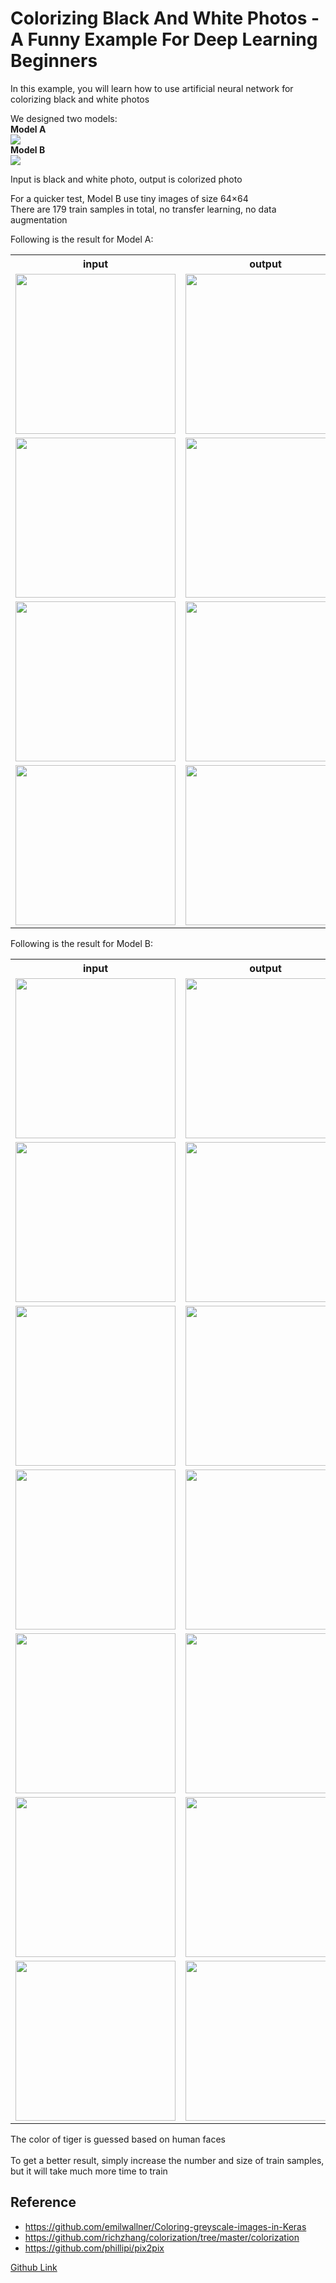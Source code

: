 Colorizing Black And White Photos - A Funny Example For Deep Learning Beginners
====
In this example, you will learn how to use artificial neural network for colorizing black and white photos

We designed two models:<br>
**Model A**
<br><img src="model_a/files/model.png" max-width="320px" /><br>
**Model B**
<br><img src="model_b/files/model.png" max-width="320px" /><br>

Input is black and white photo, output is colorized photo

For a quicker test, Model B use tiny images of size 64×64<br>
There are 179 train samples in total, no transfer learning, no data augmentation

Following is the result for Model A:
<table>
<tr><th>input</th><th>output</th></tr>	
<tr><td><img src="model_a/files/Predict/group2/chengmei.png" width="256px" /></td>
<td><img src="model_a/files/Predict/group2/output/chengmei.png" width="256px" /></td></tr>
<tr><td><img src="model_a/files/Predict/group2/leifeng.png" width="256px" /></td>
<td><img src="model_a/files/Predict/group2/output/leifeng.png" width="256px" /></td></tr>
<tr><td><img src="model_a/files/Predict/group2/marie_curie.png" width="256px" /></td>
<td><img src="model_a/files/Predict/group2/output/marie_curie.png" width="256px" /></td></tr>
<tr><td><img src="model_a/files/Predict/group2/turing.png" width="256px" /></td>
<td><img src="model_a/files/Predict/group2/output/turing.png" width="256px" /></td></tr>
</table>

Following is the result for Model B:
<table>
<tr><th>input</th><th>output</th></tr>	
<tr><td><img src="model_b/files/Predict/group2/64/luxun.png" width="256px" /></td>
<td><img src="model_b/files/Predict/group2/64/output/luxun.png" width="256px" /></td></tr>
<tr><td><img src="model_b/files/Predict/group2/64/chengmei.png" width="256px" /></td>
<td><img src="model_b/files/Predict/group2/64/output/chengmei.png" width="256px" /></td></tr>
<tr><td><img src="model_b/files/Predict/group2/64/leifeng.png" width="256px" /></td>
<td><img src="model_b/files/Predict/group2/64/output/leifeng.png" width="256px" /></td></tr>
<tr><td><img src="model_b/files/Predict/group2/64/marie_curie.png" width="256px" /></td>
<td><img src="model_b/files/Predict/group2/64/output/marie_curie.png" width="256px" /></td></tr>
<tr><td><img src="model_b/files/Predict/group2/64/carson.png" width="256px" /></td>
<td><img src="model_b/files/Predict/group2/64/output/carson.png" width="256px" /></td></tr>
<tr><td><img src="model_b/files/Predict/group2/64/turing.png" width="256px" /></td>
<td><img src="model_b/files/Predict/group2/64/output/turing.png" width="256px" /></td></tr>
<tr><td><img src="model_b/files/Predict/group2/64/tiger.png" width="256px" /></td>
<td><img src="model_b/files/Predict/group2/64/output/tiger.png" width="256px" /></td></tr>
</table>
The color of tiger is guessed based on human faces<br><br>
To get a better result, simply increase the number and size of train samples, but it will take much more time to train

<!--
Following is the result using 645 train samples:
-->

Reference
----
* https://github.com/emilwallner/Coloring-greyscale-images-in-Keras
* https://github.com/richzhang/colorization/tree/master/colorization
* https://github.com/phillipi/pix2pix

[Github Link](https://github.com/microic/niy/tree/master/examples/colorizing_photos)